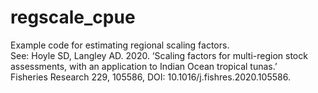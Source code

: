 # regscale_cpue
Example code for estimating regional scaling factors. 
<br>See: 
Hoyle SD, Langley AD. 2020. ‘Scaling factors for multi-region stock assessments,
with an application to Indian Ocean tropical tunas.’ <br>
Fisheries Research 229, 105586, DOI: 10.1016/j.fishres.2020.105586. 
